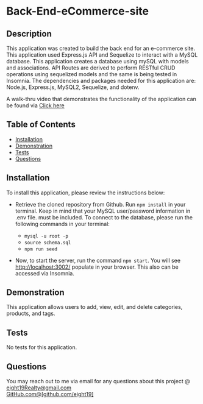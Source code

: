 # Back-End-eCommerce-site

## Description 
This application was created to build the back end for an e-commerce site. This application used Express.js API and Sequelize to interact with a MySQL database. This application creates a database using mySQL with models and associations. API Routes are derived to perform RESTful CRUD operations using sequelized models and the same is being tested in Insomnia. The dependencies and packages needed for this application are: Node.js, Express.js, MySQL2, Sequelize, and dotenv.

A walk-thru video that demonstrates the functionality of the application can be found via [Click here](https://drive.google.com/file/d/1aDIpl7tWHzKQ0azCVqr8WziJHOI3ft1V/view)

## Table of Contents
* [Installation](#installation)
* [Demonstration](#Demonstration)
* [Tests](#tests)
* [Questions](#questions)

## Installation
   To install this application, please review the instructions below:

* Retrieve the cloned repository from Github. Run `npm install` in your terminal. Keep in mind that your MySQL user/password information in .env file. must be           included. To connect to the database, please run the following commands in your terminal:

    - `mysql -u root -p`
    - `source schema.sql`
    - `npm run seed`

* Now, to start the server, run the command `npm start`. You will see <http://localhost:3002/> populate in your browser. This also can be accessed via Insomnia.

## Demonstration 
This application allows users to add, view, edit, and delete categories, products, and tags. 


## Tests
No tests for this application. 

## Questions
You may reach out to me via email for any questions about this project @ [eight19Realty@gmail.com](mailto:eight19Realty@gmail.com) </br>
[GitHub.com@[github.com/eight19]](https://github.com/Eight19) 
